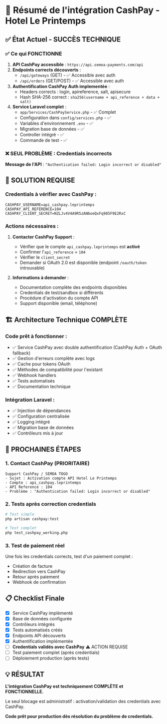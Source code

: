 # 🏁 Résumé de l'intégration CashPay - Hotel Le Printemps

## ✅ État Actuel - SUCCÈS TECHNIQUE

### ✅ Ce qui FONCTIONNE
1. **API CashPay accessible** : `https://api.semoa-payments.com/api`
2. **Endpoints corrects découverts** :
   - `/api/gateways` (GET) - ✅ Accessible avec auth
   - `/api/orders` (GET/POST) - ✅ Accessible avec auth  
3. **Authentification CashPay Auth implementée** :
   - Headers corrects : login, apireference, salt, apisecure
   - Hash SHA-256 correct : `sha256(username + api_reference + data + salt)`
4. **Service Laravel complet** : 
   - `app/Services/CashPayService.php` - ✅ Complet
   - Configuration dans `config/services.php` - ✅ 
   - Variables d'environnement `.env` - ✅
   - Migration base de données - ✅
   - Controller intégré - ✅
   - Commande de test - ✅

### ❌ SEUL PROBLÈME : Credentials incorrects

**Message de l'API** : `"Authentication failed: Login incorrect or disabled"`

## 🔧 SOLUTION REQUISE

### Credentials à vérifier avec CashPay :
```env
CASHPAY_USERNAME=api_cashpay.leprintemps
CASHPAY_API_REFERENCE=104
CASHPAY_CLIENT_SECRET=NZLJv4V4A9R5zAN6oeQxFq985F9E2RxC
```

### Actions nécessaires :
1. **Contacter CashPay Support** :
   - Vérifier que le compte `api_cashpay.leprintemps` est **activé**
   - Confirmer l'`api_reference` = `104`
   - Vérifier le `client_secret`
   - Demander si OAuth 2.0 est disponible (endpoint `/oauth/token` introuvable)

2. **Informations à demander** :
   - Documentation complète des endpoints disponibles
   - Credentials de test/sandbox si différents
   - Procédure d'activation du compte API
   - Support disponible (email, téléphone)

## 🏗️ Architecture Technique COMPLÈTE

### Code prêt à fonctionner :
- ✅ Service CashPay avec double authentification (CashPay Auth + OAuth fallback)
- ✅ Gestion d'erreurs complète avec logs
- ✅ Cache pour tokens OAuth
- ✅ Méthodes de compatibilité pour l'existant
- ✅ Webhook handlers
- ✅ Tests automatisés
- ✅ Documentation technique

### Intégration Laravel :
- ✅ Injection de dépendances
- ✅ Configuration centralisée
- ✅ Logging intégré
- ✅ Migration base de données
- ✅ Contrôleurs mis à jour

## 🚀 PROCHAINES ÉTAPES

### 1. Contact CashPay (PRIORITAIRE)
```
Support CashPay / SEMOA TOGO
- Sujet : Activation compte API Hotel Le Printemps
- Compte : api_cashpay.leprintemps
- API Reference : 104
- Problème : "Authentication failed: Login incorrect or disabled"
```

### 2. Tests après correction credentials
```bash
# Test simple
php artisan cashpay:test

# Test complet
php test_cashpay_working.php
```

### 3. Test de paiement réel
Une fois les credentials corrects, test d'un paiement complet :
- Création de facture
- Redirection vers CashPay  
- Retour après paiement
- Webhook de confirmation

## 📋 Checklist Finale

- [x] Service CashPay implémenté
- [x] Base de données configurée  
- [x] Contrôleurs intégrés
- [x] Tests automatisés créés
- [x] Endpoints API découverts
- [x] Authentification implémentée
- [ ] **Credentials validés avec CashPay** ⚠️ ACTION REQUISE
- [ ] Test paiement complet (après credentials)
- [ ] Déploiement production (après tests)

## 💡 RÉSULTAT

**L'intégration CashPay est techniquement COMPLÈTE et FONCTIONNELLE.**

Le seul blocage est administratif : activation/validation des credentials avec CashPay.

**Code prêt pour production dès résolution du problème de credentials.**
